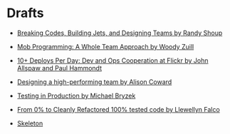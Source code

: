 # Drafts

* [Breaking Codes, Building Jets, and Designing Teams by Randy Shoup](breaking-codes-building-jets-and-designing-teams)
* [Mob Programming: A Whole Team Approach by Woody Zuill](mob-programming-a-whole-team-approach)


* [10+ Deploys Per Day: Dev and Ops Cooperation at Flickr by John Allspaw and Paul Hammondt](ten-plus-deploys-per-day)
* [Designing a high-performing team by Alison Coward](designing-high-perfoming-team)
* [Testing in Production by Michael Bryzek](testing-in-production)

* [From 0% to Cleanly Refactored 100% tested code by Llewellyn Falco](from-0-to-clean-refactored-100-tested-code)

* [Skeleton](skeleton)

<!--

-->

